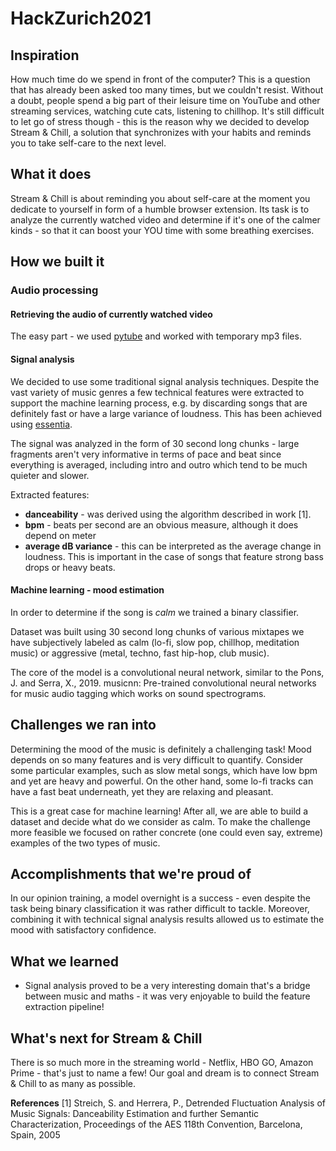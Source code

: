 # HackZurich2021

## Inspiration

How much time do we spend in front of the computer? This is a question that has already been asked too many times, but we couldn't resist. Without a doubt, people spend a big part of their leisure time on YouTube and other streaming services, watching cute cats, listening to chillhop.
It's still difficult to let go of stress though - this is the reason why we decided to develop Stream & Chill, a solution that synchronizes with your habits and reminds you to take self-care to the next level.

## What it does

Stream & Chill is about reminding you about self-care at the moment you dedicate to yourself in form of a humble browser extension. Its task is to analyze the currently watched video and determine if it's one of the calmer kinds - so that it can boost your YOU time with some breathing exercises.

## How we built it

### Audio processing

#### Retrieving the audio of currently watched video

The easy part - we used [pytube](https://github.com/pytube/pytube) and worked with temporary mp3 files.

#### Signal analysis

We decided to use some traditional signal analysis techniques. Despite the vast variety of music genres a few technical features were extracted to support the machine learning process, e.g. by discarding songs that are definitely fast or have a large variance of loudness. This has been achieved using [essentia](https://essentia.upf.edu/).

The signal was analyzed in the form of 30 second long chunks - large fragments aren't very informative in terms of pace and beat since everything is averaged, including intro and outro which tend to be much quieter and slower.

Extracted features:
- **danceability** - was derived using the algorithm described in work [1].
- **bpm** - beats per second are an obvious measure, although it does depend on meter
- **average dB variance** - this can be interpreted as the average change in loudness. This is important in the case of songs that feature strong bass drops or heavy beats.

#### Machine learning - mood estimation

In order to determine if the song is _calm_ we trained a binary classifier.

Dataset was built using 30 second long chunks of various mixtapes we have subjectively labeled as calm (lo-fi, slow pop, chillhop, meditation music) or aggressive (metal, techno, fast hip-hop, club music).

The core of the model is a convolutional neural network, similar to the Pons, J. and Serra, X., 2019. musicnn: Pre-trained convolutional neural networks for music audio tagging which works on sound spectrograms.

## Challenges we ran into

Determining the mood of the music is definitely a challenging task! Mood depends on so many features and is very difficult to quantify. Consider some particular examples, such as slow metal songs, which have low bpm and yet are heavy and powerful. On the other hand, some lo-fi tracks can have a fast beat underneath, yet they are relaxing and pleasant.

This is a great case for machine learning! After all, we are able to build a dataset and decide what do we consider as calm. To make the challenge more feasible we focused on rather concrete (one could even say, extreme) examples of the two types of music.

## Accomplishments that we're proud of

In our opinion training, a model overnight is a success - even despite the task being binary classification it was rather difficult to tackle.
Moreover, combining it with technical signal analysis results allowed us to estimate the mood with satisfactory confidence.

## What we learned

- Signal analysis proved to be a very interesting domain that's a bridge between music and maths - it was very enjoyable to build the feature extraction pipeline!

## What's next for Stream & Chill

There is so much more in the streaming world - Netflix, HBO GO, Amazon Prime - that's just to name a few! Our goal and dream is to connect Stream & Chill to as many as possible.

**References**
[1] Streich, S. and Herrera, P., Detrended Fluctuation Analysis of Music Signals: Danceability Estimation and further Semantic Characterization, Proceedings of the AES 118th Convention, Barcelona, Spain, 2005
